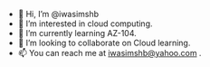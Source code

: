 - 👋 Hi, I’m @iwasimshb
- 👀 I’m interested in cloud computing.
- 🌱 I’m currently learning AZ-104.
- 💞️ I’m looking to collaborate on Cloud learning.
- 📫 You can reach me at iwasimshb@yahoo.com
.
<!---
iwasimshb/iwasimshb is a ✨ special ✨ repository because its `README.md` (this file) appears on your GitHub profile.
You can click the Preview link to take a look at your changes.
--->
